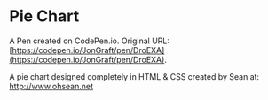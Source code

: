 # Pie Chart

A Pen created on CodePen.io. Original URL: [https://codepen.io/JonGraft/pen/DroEXA](https://codepen.io/JonGraft/pen/DroEXA).

A pie chart designed completely in HTML & CSS created by Sean at: http://www.ohsean.net